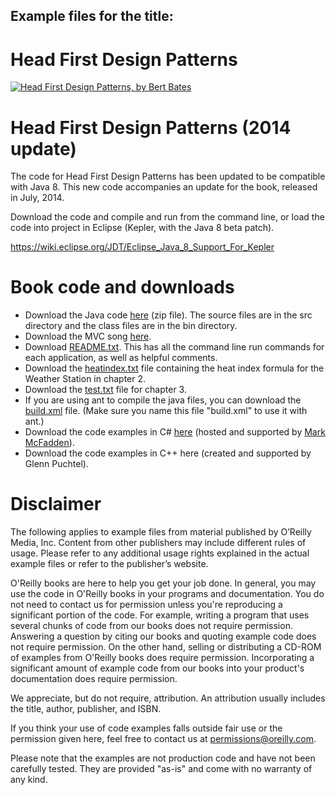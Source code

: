 ## Example files for the title:  
	  
# Head First Design Patterns
	  
[![Head First Design Patterns, by Bert Bates](http://akamaicovers.oreilly.com/images/9780596007126/cat.gif)](https://www.safaribooksonline.com/library/view/title/0596007124//)
	  
# Head First Design Patterns (2014 update)

The code for Head First Design Patterns has been updated to be compatible with Java 8. This new code accompanies an update for the book, released in July, 2014.

Download the code and compile and run from the command line, or load the code into project in Eclipse (Kepler, with the Java 8 beta patch).

https://wiki.eclipse.org/JDT/Eclipse_Java_8_Support_For_Kepler

# Book code and downloads

* Download the Java code [here](https://resources.oreilly.com/examples/9780596007126/blob/master/examples/HeadFirstDesignPatterns_code102507.zip) (zip file). The source files are in the src directory and the class files are in the bin directory. 
* Download the MVC song [here](http://csl.ensm-douai.fr/noury/20#mp3).
* Download [README.txt](https://resources.oreilly.com/examples/9780596007126/blob/master/examples/README.txt). This has all the command line run commands for each application, as well as helpful comments. 
* Download the [heatindex.txt](https://resources.oreilly.com/examples/9780596007126/blob/master/examples/heatindex.txt) file containing the heat index formula for the Weather Station in chapter 2.
* Download the [test.txt](https://resources.oreilly.com/examples/9780596007126/blob/master/examples/test.txt) file for chapter 3. 
* If you are using ant to compile the java files, you can download the [build.xml](https://resources.oreilly.com/examples/9780596007126/blob/master/examples/build.txt) file. (Make sure you name this file "build.xml" to use it with ant.)
* Download the code examples in C# [here](https://resources.oreilly.com/examples/9780596007126/blob/master/examples/HeadFirstDesignPatternsInCSharp.zip) (hosted and supported by [Mark McFadden](http://www.msquaredweb.com/DesignPatterns)).
* Download the code examples in C++ here (created and supported by Glenn Puchtel).

# Disclaimer

The following applies to example files from material published by O’Reilly Media, Inc. Content from other publishers may include different rules of usage. Please refer to any additional usage rights explained in the actual example files or refer to the publisher’s website.
	  
O'Reilly books are here to help you get your job done. In general, you may use the code in O'Reilly books in your programs and documentation. You do not need to contact us for permission unless you're reproducing a significant portion of the code. For example, writing a program that uses several chunks of code from our books does not require permission. Answering a question by citing our books and quoting example code does not require permission. On the other hand, selling or distributing a CD-ROM of examples from O'Reilly books does require permission. Incorporating a significant amount of example code from our books into your product's documentation does require permission.
	  
We appreciate, but do not require, attribution. An attribution usually includes the title, author, publisher, and ISBN.
	  
If you think your use of code examples falls outside fair use or the permission given here, feel free to contact us at <permissions@oreilly.com>.
	  
Please note that the examples are not production code and have not been carefully tested. They are provided "as-is" and come with no warranty of any kind.
